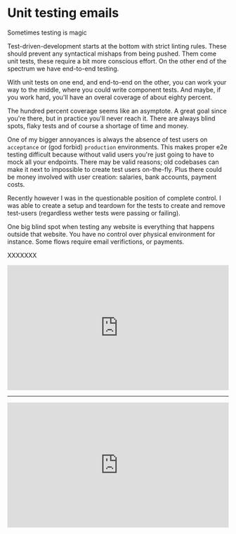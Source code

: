 <!--
  date: 9999-99-99
  modified: 9999-99-99
  slug:tdd
  type: post
  categories: code
  tags: 
  header: ian-talmacs-AUlaz_3SLDg-unsplash.jpg
  headerColofon: image by [Ian Talmacs](https://unsplash.com/@iantalmacs)
  headerClassName: no-blur darken
--> 

# Unit testing emails

Sometimes testing is magic

Test-driven-development starts at the bottom with strict linting rules. These should prevent any syntactical mishaps from being pushed.
Them come unit tests, these require a bit more conscious effort.
On the other end of the spectrum we have end-to-end testing.

With unit tests on one end, and end-to-end on the other, you can work your way to the middle, where you could write component tests. And maybe, if you work hard, you'll have an overal coverage of about eighty percent.

The hundred percent coverage seems like an asymptote. A great goal since you're there, but in practice you'll never reach it. 
There are always blind spots, flaky tests and of course a shortage of time and money.

One of my bigger annoyances is always the absence of test users on  `acceptance` or (god forbid) `production` environments. This makes proper e2e testing difficult because without valid users you're just going to have to mock all your endpoints.
There may be valid reasons; old codebases can make it next to impossible to create test users on-the-fly. Plus there could be money involved with user creation: salaries, bank accounts, payment costs.

Recently however I was in the questionable position of complete control. I was able to create a setup and teardown for the tests to create and remove test-users (regardless wether tests were passing or failing).

One big blind spot when testing any website is everything that happens outside that website. You have no control over physical environment for instance. Some flows require email verifictions, or payments.

XXXXXXX


<div style="padding:56.25% 0 0 0;position:relative;">
<iframe src="https://player.vimeo.com/video/709791484?badge=0&amp;autopause=0&amp;player_id=0&amp;app_id=58479" frameborder="0" allow="autoplay; fullscreen; picture-in-picture; clipboard-write; encrypted-media" style="position:absolute;top:0;left:0;width:100%;height:100%;" title="seedling" data-ready="true"></iframe></div>

---

<div style="padding:56.25% 0 0 0;position:relative;"><iframe src="https://player.vimeo.com/video/709791484?badge=0&amp;autopause=0&amp;player_id=0&amp;app_id=58479" frameborder="0" allow="autoplay; fullscreen; picture-in-picture; clipboard-write; encrypted-media" style="position:absolute;top:0;left:0;width:100%;height:100%;" title="seedling"></iframe></div><script src="https://player.vimeo.com/api/player.js" defer></script>
